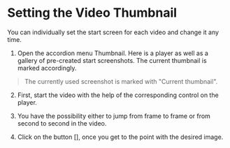 # Setting the Video Thumbnail



You can individually set the start screen for each video and change it any time.

1. Open the accordion menu Thumbnail. Here is a player as well as a gallery of pre-created start screenshots. The current thumbnail is marked accordingly.

> The currently used screenshot is marked with "Current thumbnail".

2. First, start the video with the help of the corresponding control on the player.

3. You have the possibility either to jump from frame to frame or from second to second in the video.

4. Click on the button [], once you get to the point with the desired image.